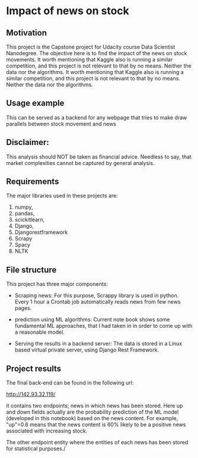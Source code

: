 # Impact of news on stock


## Motivation

This project is the Capstone project for Udacity course Data Scientist Nanodegree. The objective here is to find the impact of the news on stock movements. It worth mentioning that Kaggle also is running a similar competition, and this project is not relevant to that by no means. Neither the data nor the algorithms.
It worth mentioning that Kaggle also is running a similar competition, and this project is not relevant to that by no means. Neither the data nor the algorithms.

## Usage example

This can be served as a backend for any webpage that tries to make draw parallels between stock movement and news
## Disclaimer:

This analysis should NOT be taken as financial advice. Needless to say, that market complexities cannot be captured by general analysis.

## Requirements

The major libraries used in these projects are:
1. numpy,
2. pandas,
3. scickitlearn,
4. Django,
5. Djangorestframework
6. Scrapy
7. Spacy
8. NLTK


## File structure

This project has three major components:

- Scraping news: For this purpose, Scrappy library is used in python. Every 1 hour a Crontab job automatically reads news from few news pages.

- prediction using ML algorithms: Current note book shows some fundamental ML approaches, that I had taken in in order to come up with a reasonable model.

- Serving the results in a backend server: The data is stored in a Linux based virtual private server, using Django Rest Framework.

## Project results

The final back-end can be found in the following url:

http://142.93.32.119/

it contains two endpoints; news in which news has been stored. Here up and down fields actually are the probability prediction of the ML model (developed in this notebook) based on the news content. For example, "up"=0.6 means that the news content is 60% likely to be a positive news associated with increasing stock.

The other endpoint entity where the entities of each news has been stored for statistical purposes./
